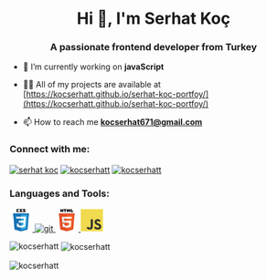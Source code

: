 <h1 align="center">Hi 👋, I'm Serhat Koç</h1>
<h3 align="center">A passionate frontend developer from Turkey</h3>

- 🔭 I’m currently working on **javaScript**

- 👨‍💻 All of my projects are available at [https://kocserhatt.github.io/serhat-koc-portfoy/](https://kocserhatt.github.io/serhat-koc-portfoy/)

- 📫 How to reach me **kocserhat671@gmail.com**

<h3 align="left">Connect with me:</h3>
<p align="left">
<a href="https://linkedin.com/in/serhat koc" target="blank"><img align="center" src="https://raw.githubusercontent.com/rahuldkjain/github-profile-readme-generator/master/src/images/icons/Social/linked-in-alt.svg" alt="serhat koc" height="30" width="40" /></a>
<a href="https://instagram.com/kocserhatt" target="blank"><img align="center" src="https://raw.githubusercontent.com/rahuldkjain/github-profile-readme-generator/master/src/images/icons/Social/instagram.svg" alt="kocserhatt" height="30" width="40" /></a>
<a href="https://www.youtube.com/c/kocserhatt" target="blank"><img align="center" src="https://raw.githubusercontent.com/rahuldkjain/github-profile-readme-generator/master/src/images/icons/Social/youtube.svg" alt="kocserhatt" height="30" width="40" /></a>
</p>

<h3 align="left">Languages and Tools:</h3>
<p align="left"> <a href="https://www.w3schools.com/css/" target="_blank" rel="noreferrer"> <img src="https://raw.githubusercontent.com/devicons/devicon/master/icons/css3/css3-original-wordmark.svg" alt="css3" width="40" height="40"/> </a> <a href="https://git-scm.com/" target="_blank" rel="noreferrer"> <img src="https://www.vectorlogo.zone/logos/git-scm/git-scm-icon.svg" alt="git" width="40" height="40"/> </a> <a href="https://www.w3.org/html/" target="_blank" rel="noreferrer"> <img src="https://raw.githubusercontent.com/devicons/devicon/master/icons/html5/html5-original-wordmark.svg" alt="html5" width="40" height="40"/> </a> <a href="https://developer.mozilla.org/en-US/docs/Web/JavaScript" target="_blank" rel="noreferrer"> <img src="https://raw.githubusercontent.com/devicons/devicon/master/icons/javascript/javascript-original.svg" alt="javascript" width="40" height="40"/> </a> </p>

<p><img align="left" src="https://github-readme-stats.vercel.app/api/top-langs?username=kocserhatt&show_icons=true&locale=en&layout=compact" alt="kocserhatt" /></p>

<p>&nbsp;<img align="center" src="https://github-readme-stats.vercel.app/api?username=kocserhatt&show_icons=true&locale=en" alt="kocserhatt" /></p>

<p><img align="center" src="https://github-readme-streak-stats.herokuapp.com/?user=kocserhatt&" alt="kocserhatt" /></p>
